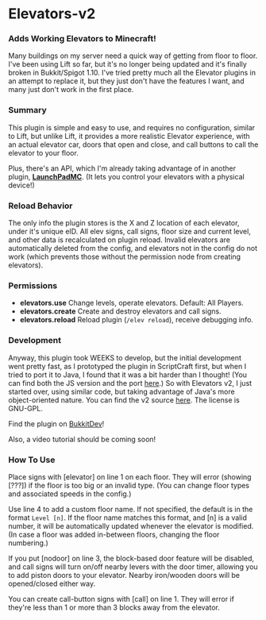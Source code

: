 # Elevators-v2
### Adds Working Elevators to Minecraft!

Many buildings on my server need a quick way of getting from floor to floor. I've been using Lift so far, but it's no longer being updated and it's finally broken in Bukkit/Spigot 1.10. I've tried pretty much all the Elevator plugins in an attempt to replace it, but they just don't have the features I want, and many just don't work in the first place.

### Summary
This plugin is simple and easy to use, and requires no configuration, similar to Lift, but unlike Lift, it provides a more realistic Elevator experience, with an actual elevator car, doors that open and close, and call buttons to call the elevator to your floor.

Plus, there's an API, which I'm already taking advantage of in another plugin, **[LaunchPadMC](http://dev.bukkit.org/projects/launchpad-mc)**. (It lets you control your elevators with a physical device!)

### Reload Behavior
The only info the plugin stores is the X and Z location of each elevator, under it's unique eID. All elev signs, call signs, floor size and current level, and other data is recalculated on plugin reload. Invalid elevators are automatically deleted from the config, and elevators not in the config do not work (which prevents those without the permission node from creating elevators).

### Permissions
- **elevators.use** Change levels, operate elevators. Default: All Players.
- **elevators.create** Create and destroy elevators and call signs.
- **elevators.reload** Reload plugin (`/elev reload`), receive debugging info.

### Development
Anyway, this plugin took WEEKS to develop, but the initial development went pretty fast, as I prototyped the plugin in ScriptCraft first, but when I tried to port it to Java, I found that it was a bit harder than I thought! (You can find both the JS version and the port [here](https://github.com/Pecacheu/Elevators).) So with Elevators v2, I just started over, using similar code, but taking advantage of Java's more object-oriented nature. You can find the v2 source [here](https://github.com/Pecacheu/Elevators-v2). The license is GNU-GPL.

Find the plugin on [BukkitDev](http://dev.bukkit.org/projects/elevators-v2)!

Also, a video tutorial should be coming soon!

### How To Use
Place signs with [elevator] on line 1 on each floor. They will error (showing [???]) if the floor is too big or an invalid type. (You can change floor types and associated speeds in the config.)

Use line 4 to add a custom floor name. If not specified, the default is in the format `Level [n]`. If the floor name matches this format, and [n] is a valid number, it will be automatically updated whenever the elevator is modified. (In case a floor was added in-between floors, changing the floor numbering.)

If you put [nodoor] on line 3, the block-based door feature will be disabled, and call signs will turn on/off nearby levers with the door timer, allowing you to add piston doors to your elevator. Nearby iron/wooden doors will be opened/closed either way.

You can create call-button signs with [call] on line 1. They will error if they're less than 1 or more than 3 blocks away from the elevator.